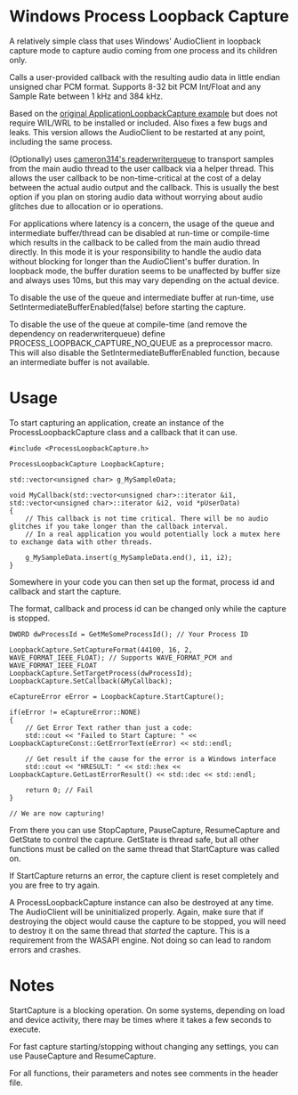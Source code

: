 # Windows Process Loopback Capture

A relatively simple class that uses Windows' AudioClient in loopback capture mode to capture audio coming from one process and its children only.

Calls a user-provided callback with the resulting audio data in little endian unsigned char PCM format.
Supports 8-32 bit PCM Int/Float and any Sample Rate between 1 kHz and 384 kHz.

Based on the [original ApplicationLoopbackCapture example](https://github.com/microsoft/windows-classic-samples/tree/main/Samples/ApplicationLoopback) but does not require WIL/WRL to be installed or included.
Also fixes a few bugs and leaks. This version allows the AudioClient to be restarted at any point, including the same process.

(Optionally) uses [cameron314's readerwriterqueue](https://github.com/cameron314/readerwriterqueue) to transport samples from the main audio thread to the user callback via a helper thread.
This allows the user callback to be non-time-critical at the cost of a delay between the actual audio output and the callback. This is usually the best option if you plan on storing audio data without worrying about audio glitches due to allocation or io operations.

For applications where latency is a concern, the usage of the queue and intermediate buffer/thread can be disabled at run-time or compile-time which results in the callback to be called from the main audio thread directly.
In this mode it is your responsibility to handle the audio data without blocking for longer than the AudioClient's buffer duration. In loopback mode, the buffer duration seems to be unaffected by buffer size and always uses 10ms, but this may vary depending on the actual device.

To disable the use of the queue and intermediate buffer at run-time, use SetIntermediateBufferEnabled(false) before starting the capture.

To disable the use of the queue at compile-time (and remove the dependency on readerwriterqueue) define PROCESS_LOOPBACK_CAPTURE_NO_QUEUE as a preprocessor macro. This will also disable the SetIntermediateBufferEnabled function, because an intermediate buffer is not available.

# Usage

To start capturing an application, create an instance of the ProcessLoopbackCapture class and a callback that it can use.

``` 
#include <ProcessLoopbackCapture.h>

ProcessLoopbackCapture LoopbackCapture;

std::vector<unsigned char> g_MySampleData;

void MyCallback(std::vector<unsigned char>::iterator &i1, std::vector<unsigned char>::iterator &i2, void *pUserData)
{
    // This callback is not time critical. There will be no audio glitches if you take longer than the callback interval.
    // In a real application you would potentially lock a mutex here to exchange data with other threads.

    g_MySampleData.insert(g_MySampleData.end(), i1, i2);
}
```

Somewhere in your code you can then set up the format, process id and callback and start the capture.

The format, callback and process id can be changed only while the capture is stopped.

```
DWORD dwProcessId = GetMeSomeProcessId(); // Your Process ID

LoopbackCapture.SetCaptureFormat(44100, 16, 2, WAVE_FORMAT_IEEE_FLOAT); // Supports WAVE_FORMAT_PCM and WAVE_FORMAT_IEEE_FLOAT
LoopbackCapture.SetTargetProcess(dwProcessId);
LoopbackCapture.SetCallback(&MyCallback);

eCaptureError eError = LoopbackCapture.StartCapture();

if(eError != eCaptureError::NONE)
{
    // Get Error Text rather than just a code:
    std::cout << "Failed to Start Capture: " << LoopbackCaptureConst::GetErrorText(eError) << std::endl;

    // Get result if the cause for the error is a Windows interface
    std::cout << "HRESULT: " << std::hex << LoopbackCapture.GetLastErrorResult() << std::dec << std::endl;

    return 0; // Fail
}

// We are now capturing!
``` 

From there you can use StopCapture, PauseCapture, ResumeCapture and GetState to control the capture. GetState is thread safe, but all other functions must be called on the same thread that StartCapture was called on.

If StartCapture returns an error, the capture client is reset completely and you are free to try again.

A ProcessLoopbackCapture instance can also be destroyed at any time. The AudioClient will be uninitialized properly.
Again, make sure that if destroying the object would cause the capture to be stopped, you will need to destroy it on the same thread that *started* the capture.
This is a requirement from the WASAPI engine. Not doing so can lead to random errors and crashes.

# Notes

StartCapture is a blocking operation. On some systems, depending on load and device activity, there may be times where it takes a few seconds to execute.

For fast capture starting/stopping without changing any settings, you can use PauseCapture and ResumeCapture.

For all functions, their parameters and notes see comments in the header file.
